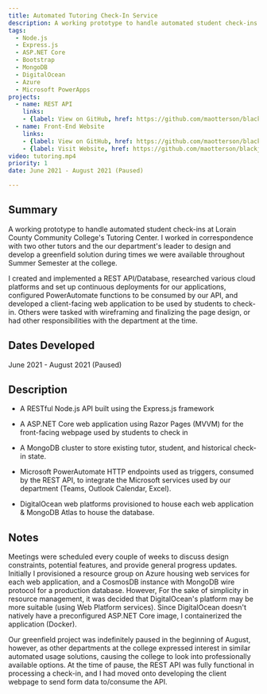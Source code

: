 ```yaml
---
title: Automated Tutoring Check-In Service 
description: A working prototype to handle automated student check-ins at Lorain County Community College's Tutoring Center.
tags:
  - Node.js
  - Express.js
  - ASP.NET Core
  - Bootstrap
  - MongoDB
  - DigitalOcean
  - Azure
  - Microsoft PowerApps
projects:
  - name: REST API
    links:
    - {label: View on GitHub, href: https://github.com/maotterson/blackjack, icon: icon-github}
  - name: Front-End Website
    links:
    - {label: View on GitHub, href: https://github.com/maotterson/blackjack, icon: icon-github}
    - {label: Visit Website, href: https://github.com/maotterson/blackjack, icon: icon-external-link}
video: tutoring.mp4
priority: 1
date: June 2021 - August 2021 (Paused)

---
```


## Summary
A working prototype to handle automated student check-ins at Lorain County Community College's Tutoring Center. I worked in correspondence with two other tutors and the our department's leader to design and develop a greenfield solution during times we were available throughout Summer Semester at the college.  

I created and implemented a REST API/Database, researched various cloud platforms and set up continuous deployments for our applications, configured PowerAutomate functions to be consumed by our API, and developed a client-facing web application to be used by students to check-in. Others were tasked with wireframing and finalizing the page design, or had other responsibilities with the department at the time.

## Dates Developed
June 2021 - August 2021 (Paused)

## Description
- A RESTful Node.js API built using the Express.js framework

- A ASP.NET Core web application using Razor Pages (MVVM) for the front-facing webpage used by students to check in

- A MongoDB cluster to store existing tutor, student, and historical check-in state.

- Microsoft PowerAutomate HTTP endpoints used as triggers, consumed by the REST API, to integrate the Microsoft services used by our department (Teams, Outlook Calendar, Excel). 

- DigitalOcean web platforms provisioned to house each web application & MongoDB Atlas to house the database.

## Notes
Meetings were scheduled every couple of weeks to discuss design constraints, potential features, and provide general progress updates. Initially I provisioned a resource group on Azure housing web services for each web application, and a CosmosDB instance with MongoDB wire protocol for a production database. However, For the sake of simplicity in resource management, it was decided that DigitalOcean's platform may be more suitable (using Web Platform services). Since DigitalOcean doesn't natively have a preconfigured ASP.NET Core image, I containerized the application (Docker).

Our greenfield project was indefinitely paused in the beginning of August, however, as other departments at the college expressed interest in similar automated usage solutions, causing the college to look into professionally available options. At the time of pause, the REST API was fully functional in processing a check-in, and I had moved onto developing the client webpage to send form data to/consume the API.

